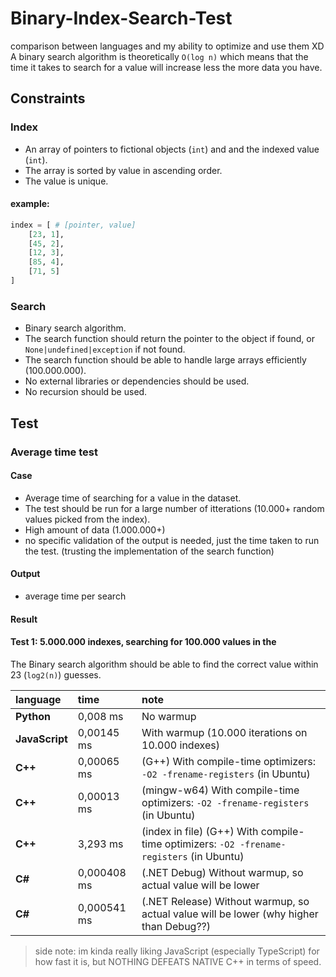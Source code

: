 # Binary-Index-Search-Test

comparison between languages and my ability to optimize and use them XD  
A binary search algorithm is theoretically `O(log n)` which means that the time it takes to search for a value will increase less the more data you have.

## Constraints

### Index

- An array of pointers to fictional objects (`int`) and and the indexed value (`int`).
- The array is sorted by value in ascending order.
- The value is unique.

#### example:

```python
index = [ # [pointer, value]
    [23, 1],
    [45, 2],
    [12, 3],
    [85, 4],
    [71, 5]
]
```

### Search

- Binary search algorithm.
- The search function should return the pointer to the object if found, or `None|undefined|exception` if not found.
- The search function should be able to handle large arrays efficiently (100.000.000).
- No external libraries or dependencies should be used.
- No recursion should be used.

## Test

### Average time test

#### Case

- Average time of searching for a value in the dataset.
- The test should be run for a large number of itterations (10.000+ random values picked from the index).
- High amount of data (1.000.000+)
- no specific validation of the output is needed, just the time taken to run the test. (trusting the implementation of the search function)

#### Output

- average time per search

#### Result

#### **Test 1:** 5.000.000 indexes, searching for 100.000 values in the

The Binary search algorithm should be able to find the correct value within 23 (`log2(n)`) guesses.

|language|time|note|
|:-------|:---|:---|
|**Python**|0,008 ms|No warmup|
|**JavaScript**|0,00145 ms|With warmup (10.000 iterations on 10.000 indexes)|
|**C++**|0,00065 ms|(G++) With compile-time optimizers: `-O2 -frename-registers` (in Ubuntu)|
|**C++**|0,00013 ms|(mingw-w64) With compile-time optimizers: `-O2 -frename-registers` (in Ubuntu)|
|**C++**|3,293 ms|(index in file) (G++) With compile-time optimizers: `-O2 -frename-registers` (in Ubuntu)|
|**C#**|0,000408 ms|(.NET Debug) Without warmup, so actual value will be lower|
|**C#**|0,000541 ms|(.NET Release) Without warmup, so actual value will be lower (why higher than Debug??)|

> side note: im kinda really liking JavaScript (especially TypeScript) for how fast it is, but NOTHING DEFEATS NATIVE C++ in terms of speed.
